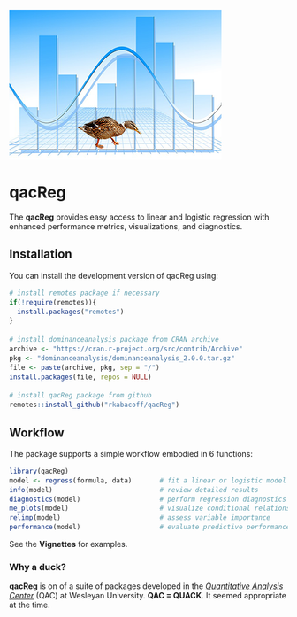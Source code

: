 ![](qacReg.png)

# qacReg

The **qacReg** provides easy access to linear and logistic regression with enhanced performance metrics, visualizations, and diagnostics.

## Installation

You can install the development version of qacReg using:

``` r
# install remotes package if necessary
if(!require(remotes)){
  install.packages("remotes")
}

# install dominanceanalysis package from CRAN archive
archive <- "https://cran.r-project.org/src/contrib/Archive"
pkg <- "dominanceanalysis/dominanceanalysis_2.0.0.tar.gz"
file <- paste(archive, pkg, sep = "/")
install.packages(file, repos = NULL)

# install qacReg package from github
remotes::install_github("rkabacoff/qacReg")
```

## Workflow

The package supports a simple workflow embodied in 6 functions:

``` r
library(qacReg)
model <- regress(formula, data)       # fit a linear or logistic model
info(model)                           # review detailed results
diagnostics(model)                    # perform regression diagnostics
me_plots(model)                       # visualize conditional relationships
relimp(model)                         # assess variable importance
performance(model)                    # evaluate predictive performance
```

See the **Vignettes** for examples.

### Why a duck?

**qacReg** is on of a suite of packages developed in the [*Quantitative Analysis Center*](https://www.wesleyan.edu/qac) (QAC) at Wesleyan University. **QAC = QUACK**. It seemed appropriate at the time.
